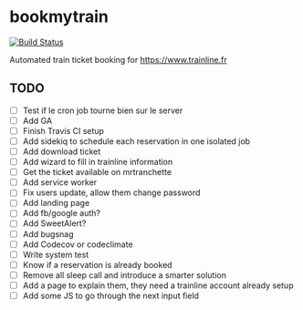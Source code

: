 # bookmytrain
[![Build Status](https://travis-ci.org/goldenson/bookmytrain.svg?branch=master)](https://travis-ci.org/goldenson/bookmytrain)

Automated train ticket booking for https://www.trainline.fr

## TODO

- [ ] Test if le cron job tourne bien sur le server
- [ ] Add GA
- [ ] Finish Travis CI setup
- [ ] Add sidekiq to schedule each reservation in one isolated job
- [ ] Add download ticket
- [ ] Add wizard to fill in trainline information
- [ ] Get the ticket available on mrtranchette
- [ ] Add service worker
- [ ] Fix users update, allow them change password
- [ ] Add landing page
- [ ] Add fb/google auth?
- [ ] Add SweetAlert?
- [ ] Add bugsnag
- [ ] Add Codecov or codeclimate
- [ ] Write system test
- [ ] Know if a reservation is already booked
- [ ] Remove all sleep call and introduce a smarter solution
- [ ] Add a page to explain them, they need a trainline account already setup
- [ ] Add some JS to go through the next input field
